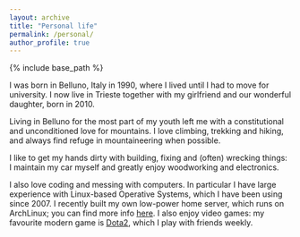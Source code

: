 ```yaml
---
layout: archive
title: "Personal life"
permalink: /personal/
author_profile: true
---
```


{% include base_path %}

I was born in Belluno, Italy in 1990, where I lived until I had to move for university. I now live in Trieste together with my girlfriend and our wonderful daughter, born in 2010.

Living in Belluno for the most part of my youth left me with a constitutional and unconditioned love for mountains. I love climbing, trekking and hiking, and always find refuge in mountaineering when possible.

I like to get my hands dirty with building, fixing and (often) wrecking things: I maintain my car myself and greatly enjoy woodworking and electronics.

I also love coding and messing with computers. In particular I have large experience with Linux-based Operative Systems, which I have been using since 2007. I recently built my own low-power home server, which runs on ArchLinux; you can find more info [here](https://adrfantini.github.io/server/).
I also enjoy video games: my favourite modern game is [Dota2](www.dota2.com), which I play with friends weekly.
